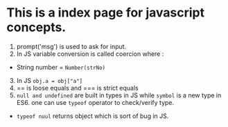 # This is a index page for javascript concepts.

1. prompt('msg') is used to ask for input.
2. In JS variable conversion is called coercion where :
  * String number = `Number(strNo)`
3. In JS `obj.a = obj["a"]` 
4. == is loose equals and === is strict equals
5. `null and undefined` are built in types in JS while `symbol` is a new type in ES6. one can use `typeof` operator to check/verify type.
* `typeof nuul` returns object which is sort of bug in JS.
